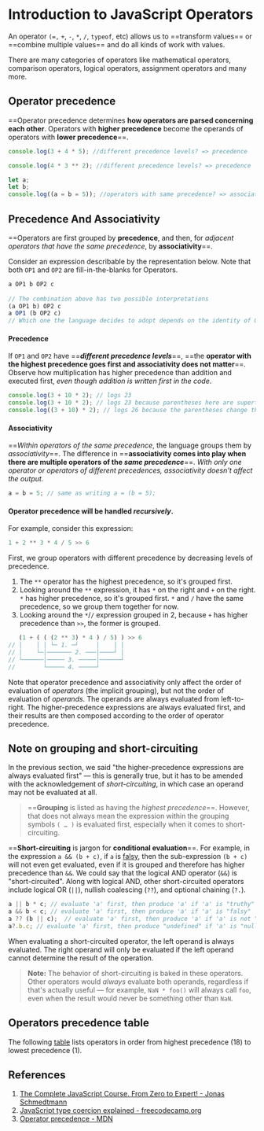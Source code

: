 # Introduction to JavaScript Operators

An operator `(=,` `+`, `-`, `*`, `/`, `typeof`, etc) allows us to ==transform values== or ==combine multiple values== and do all kinds of work with values. 

There are many categories of operators like mathematical operators, comparison operators, logical operators, assignment operators and many more.

## Operator precedence

==Operator precedence determines **how operators are parsed concerning each other**. Operators with **higher precedence** become the operands of operators with **lower precedence**==.

```js
console.log(3 + 4 * 5); //different precedence levels? => precedence

console.log(4 * 3 ** 2); //different precedence levels? => precedence

let a;
let b;
console.log((a = b = 5)); //operators with same precedence? => associativity
```

## Precedence And Associativity

==Operators are first grouped by **precedence**, and then, for _adjacent operators that have the same precedence_, by **associativity**==.

Consider an expression describable by the representation below. Note that both `OP1` and `OP2` are fill-in-the-blanks for Operators.

```js
a OP1 b OP2 c
 
// The combination above has two possible interpretations
(a OP1 b) OP2 c
a OP1 (b OP2 c)
// Which one the language decides to adopt depends on the identity of OP1 ad OP2.
```

#### Precedence

If `OP1` and `OP2` have ==**_different precedence levels_**==, ==the **operator with the highest precedence goes first and associativity does not matter**==. Observe how multiplication has higher precedence than addition and executed first, _even though addition is written first in the code_.

```js
console.log(3 + 10 * 2); // logs 23
console.log(3 + 10 * 2); // logs 23 because parentheses here are superfluous
console.log((3 + 10) * 2); // logs 26 because the parentheses change the order
```

#### Associativity

==_Within operators of the same precedence_, the language groups them by *associativity*==. The difference in ==**associativity comes into play when there are multiple operators of the _same precedence_**==. _With only one operator or operators of different precedences, associativity doesn't affect the output_.

```js
a = b = 5; // same as writing a = (b = 5);
```

#### Operator precedence will be handled *recursively*.

For example, consider this expression:

```js
1 + 2 ** 3 * 4 / 5 >> 6
```

First, we group operators with different precedence by decreasing levels of precedence.

1. The `**` operator has the highest precedence, so it's grouped first.
2. Looking around the `**` expression, it has `*` on the right and `+` on the right. `*` has higher precedence, so it's grouped first. `*` and `/` have the same precedence, so we group them together for now.
3. Looking around the `*`/`/` expression grouped in 2, because `+` has higher precedence than `>>`, the former is grouped.

```js
   (1 + ( ( (2 ** 3) * 4 ) / 5) ) >> 6
// │    │ │ └─ 1. ─┘     │    │ │
// │    └─│─────── 2. ───│────┘ │
// └──────│───── 3. ─────│──────┘
//        └───── 4. ─────┘
```

Note that operator precedence and associativity only affect the order of evaluation of *operators* (the implicit grouping), but not the order of evaluation of *operands*. The operands are always evaluated from left-to-right. The higher-precedence expressions are always evaluated first, and their results are then composed according to the order of operator precedence.

## Note on grouping and short-circuiting

In the previous section, we said "the higher-precedence expressions are always evaluated first" — this is generally true, but it has to be amended with the acknowledgement of *short-circuiting*, in which case an operand may not be evaluated at all.

> ==**Grouping** is listed as having the _highest precedence_==. However, that does not always mean the expression within the grouping symbols `( … )` is evaluated first, especially when it comes to short-circuiting.

==**Short-circuiting** is jargon for **conditional evaluation**==. For example, in the expression `a && (b + c)`, if `a` is [falsy](https://developer.mozilla.org/en-US/docs/Glossary/Falsy), then the sub-expression `(b + c)` will not even get evaluated, even if it is grouped and therefore has higher precedence than `&&`. We could say that the logical AND operator (`&&`) is "short-circuited". Along with logical AND, other short-circuited operators include logical OR (`||`), nullish coalescing (`??`), and optional chaining (`?.`).

```js
a || b * c;	// evaluate 'a' first, then produce 'a' if 'a' is "truthy"
a && b < c;	// evaluate 'a' first, then produce 'a' if 'a' is "falsy"
a ?? (b || c);	// evaluate 'a' first, then produce 'a' if 'a' is not "null" and not "undefined"
a?.b.c;	// evaluate 'a' first, then produce "undefined" if 'a' is "null" or "undefined"
```

When evaluating a short-circuited operator, the left operand is always evaluated. The right operand will only be evaluated if the left operand cannot determine the result of the operation.

> **Note:** The behavior of short-circuiting is baked in these operators. Other operators would *always* evaluate both operands, regardless if that's actually useful — for example, `NaN * foo()` will always call `foo`, even when the result would never be something other than `NaN`.

## Operators precedence table

The following [table](https://developer.mozilla.org/en-US/docs/Web/JavaScript/Reference/Operators/Operator_Precedence#table) lists operators in order from highest precedence (18) to lowest precedence (1).

## References

1. [The Complete JavaScript Course. From Zero to Expert! - Jonas Schmedtmann](https://www.udemy.com/course/the-complete-javascript-course/?utm_source=adwords&utm_medium=udemyads&utm_campaign=JavaScript_v.PROF_la.EN_cc.ROWMTA-B_ti.6368&utm_content=deal4584&utm_term=_._ag_130756014153_._ad_558386196906_._kw__._de_c_._dm__._pl__._ti_dsa-774930039569_._li_1011789_._pd__._&matchtype=&gclid=CjwKCAjwiuuRBhBvEiwAFXKaNCuaAhZ8UB5kIldtb76eeAyfM0SUKeceBq3FKF24pNxDVe-_g0-DPxoCnWwQAvD_BwE)
2. [JavaScript type coercion explained - freecodecamp.org](https://www.freecodecamp.org/news/js-type-coercion-explained-27ba3d9a2839/)
3. [Operator precedence - MDN](https://developer.mozilla.org/en-US/docs/Web/JavaScript/Reference/Operators/Operator_Precedence)
